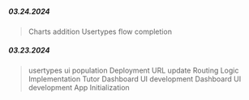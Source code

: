 ##### 03.24.2024

> Charts addition
> Usertypes flow completion

##### 03.23.2024

> usertypes ui population
> Deployment URL update
> Routing Logic Implementation
> Tutor Dashboard UI development
> Dashboard UI development
> App Initialization
